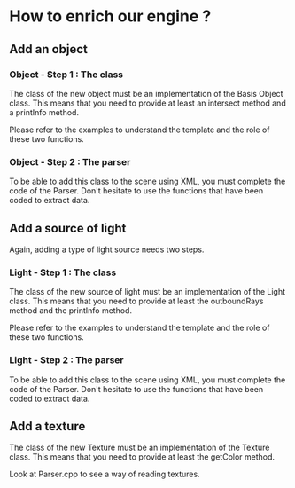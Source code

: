 # How to enrich our engine ?

## Add an object

### Object - Step 1 : The class

The class of the new object must be an implementation of the Basis Object class. This means that you need to provide at least an intersect method and a printInfo method.

Please refer to the examples to understand the template and the role of these two functions.

### Object - Step 2 : The parser

To be able to add this class to the scene using XML, you must complete the code of the Parser. Don't hesitate to use the functions that have been coded to extract data.

## Add a source of light

Again, adding a type of light source needs two steps.

### Light - Step 1 : The class

The class of the new source of light must be an implementation of the Light class. This means that you need to provide at least the outboundRays method and the printInfo method.

Please refer to the examples to understand the template and the role of these two functions.

### Light - Step 2 : The parser

To be able to add this class to the scene using XML, you must complete the code of the Parser. Don't hesitate to use the functions that have been coded to extract data.

## Add a texture

The class of the new Texture must be an implementation of the Texture class. This means that you need to provide at least the getColor method.

Look at Parser.cpp to see a way of reading textures.
